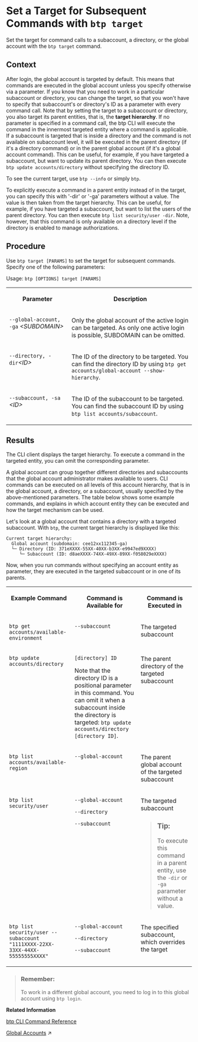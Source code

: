 <!-- loio720645a3ed3945bd8d97a670b948ac07 -->

# Set a Target for Subsequent Commands with `btp target`

Set the target for command calls to a subaccount, a directory, or the global account with the `btp target` command.



## Context

After login, the global account is targeted by default. This means that commands are executed in the global account unless you specify otherwise via a parameter. If you know that you need to work in a particular subaccount or directory, you can change the target, so that you won't have to specify that subaccount's or directory's ID as a parameter with every command call. Note that by setting the target to a subaccount or directory, you also target its parent entities, that is, the **target hierarchy**. If no parameter is specified in a command call, the btp CLI will execute the command in the innermost targeted entity where a command is applicable. If a subaccount is targeted that is inside a directory and the command is not available on subaccount level, it will be executed in the parent directory \(if it's a directory command\) or in the parent global account \(if it's a global account command\). This can be useful, for example, if you have targeted a subaccount, but want to update its parent directory. You can then execute `btp update accounts/directory` without specifying the directory ID.

To see the current target, use `btp --info` or simply `btp`.

To explicitly execute a command in a parent entity instead of in the target, you can specify this with '-dir' or '-ga' parameters without a value. The value is then taken from the target hierarchy. This can be useful, for example, if you have targeted a subaccount, but want to list the users of the parent directory. You can then execute `btp list security/user -dir`. Note, however, that this command is only available on a directory level if the directory is enabled to manage authorizations.



## Procedure

Use `btp target [PARAMS]` to set the target for subsequent commands. Specify one of the following parameters:

Usage: `btp [OPTIONS] target [PARAMS]`


<table>
<tr>
<th valign="top">

Parameter



</th>
<th valign="top">

Description



</th>
</tr>
<tr>
<td valign="top">

`--global-account, -ga` *<SUBDOMAIN\>*



</td>
<td valign="top">

Only the global account of the active login can be targeted. As only one active login is possible, SUBDOMAIN can be omitted.



</td>
</tr>
<tr>
<td valign="top">

`--directory, -dir`*<ID\>*



</td>
<td valign="top">

The ID of the directory to be targeted. You can find the directory ID by using `btp get accounts/global-account --show-hierarchy`.



</td>
</tr>
<tr>
<td valign="top">

`--subaccount, -sa` *<ID\>*



</td>
<td valign="top">

The ID of the subaccount to be targeted. You can find the subaccount ID by using `btp list accounts/subaccount`.



</td>
</tr>
</table>



<a name="loio720645a3ed3945bd8d97a670b948ac07__result_f5r_jms_w3b"/>

## Results

The CLI client displays the target hierarchy. To execute a command in the targeted entity, you can omit the corresponding parameter.



A global account can group together different directories and subaccounts that the global account administrator makes available to users. CLI commands can be executed on all levels of this account hierarchy, that is in the global account, a directory, or a subaccount, usually specified by the above-mentioned parameters. The table below shows some example commands, and explains in which account entity they can be executed and how the target mechanism can be used.

Let's look at a global account that contains a directory with a targeted subaccount. With `btp`, the current target hierarchy is displayed like this:

```
Current target hierarchy:
  Global account (subdomain: cee12xx112345-ga)
  └─ Directory (ID: 371eXXXX-55XX-40XX-b3XX-e9947ed9XXXX)
     └─ Subaccount (ID: d8aeXXXX-74XX-49XX-89XX-f058029eXXXX)

```

Now, when you run commands without specifying an account entity as parameter, they are executed in the targeted subaccount or in one of its parents.


<table>
<tr>
<th valign="top">

Example Command



</th>
<th valign="top">

Command is Available for



</th>
<th valign="top">

Command is Executed in



</th>
</tr>
<tr>
<td valign="top">

`btp get accounts/available-environment`



</td>
<td valign="top">

 `--subaccount` 



</td>
<td valign="top">

The targeted subaccount



</td>
</tr>
<tr>
<td valign="top">

`btp update accounts/directory`



</td>
<td valign="top">

`[directory] ID`

Note that the directory ID is a positional parameter in this command. You can omit it when a subaccount inside the directory is targeted: `btp update accounts/directory [directory ID]`.



</td>
<td valign="top">

The parent directory of the targeted subaccount



</td>
</tr>
<tr>
<td valign="top">

`btp list accounts/available-region`



</td>
<td valign="top">

 `--global-account` 



</td>
<td valign="top">

The parent global account of the targeted subaccount



</td>
</tr>
<tr>
<td valign="top">

`btp list security/user`



</td>
<td valign="top">

`--global-account`

`--directory`

`--subaccount`



</td>
<td valign="top">

The targeted subaccount

> ### Tip:  
> To execute this command in a parent entity, use the `-dir` or `-ga` parameter without a value.



</td>
</tr>
<tr>
<td valign="top">

`btp list security/user --subaccount "1111XXXX-22XX-33XX-44XX-55555555XXXX"`



</td>
<td valign="top">

`--global-account`

`--directory`

`--subaccount`



</td>
<td valign="top">

The specified subaccount, which overrides the target



</td>
</tr>
</table>

> ### Remember:  
> To work in a different global account, you need to log in to this global account using `btp login`.

**Related Information**  


[btp CLI Command Reference](https://help.sap.com/docs/BTP/btp-cli/intro.html)

[Global Accounts](https://help.sap.com/viewer/65de2977205c403bbc107264b8eccf4b/Cloud/en-US/8ed4a705efa0431b910056c0acdbf377.html#loioc165d95ee700407eb181770901caec94 "A global account is the realization of a contract you or your company has made with SAP.") :arrow_upper_right:

